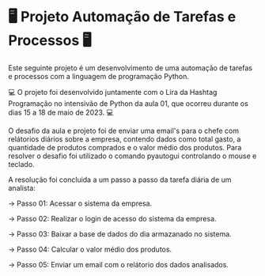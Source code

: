 # 🖥 Projeto Automação de Tarefas e Processos 🖥
 
Este seguinte projeto é um desenvolvimento de uma automação de tarefas e processos com a linguagem de programação Python. 

💻 O projeto foi desenvolvido juntamente com o Lira da Hashtag Programação no intensivão de Python da aula 01, que ocorreu durante os dias 15 a 18 de maio de 2023. 💻

O desafio da aula e projeto foi de enviar uma email's para o chefe com relátorios diários sobre a empresa, contendo dados como total gasto, a quantidade de produtos comprados e o valor médio dos produtos. 
Para resolver o desafio foi utilizado o comando pyautogui controlando o mouse e teclado. 

A resolução foi concluida a um passo a passo da tarefa diária de um analista: 

-> Passo 01: Acessar o sistema da empresa. 

-> Passo 02: Realizar o login de acesso do sistema da empresa. 

-> Passo 03: Baixar a base de dados do dia armazanado no sistema. 

-> Passo 04: Calcular o valor médio dos produtos. 

-> Passo 05: Enviar um email com o relátorio dos dados analisados.
